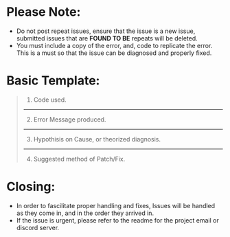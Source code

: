 # **Please** **Note**:
- Do not post repeat issues, ensure that the issue is a new issue, submitted issues that are **FOUND TO BE** repeats will be deleted.
- You must include a copy of the error, and, code to replicate the error. This is a must so that the issue can be diagnosed and properly fixed.
# **Basic** **Template:**


> 1. Code used.
> ------------------------------------------------------------------
> 2. Error Message produced.
> ------------------------------------------------------------------
> 3. Hypothisis on Cause, or theorized diagnosis.
> ------------------------------------------------------------------
> 4. Suggested method of Patch/Fix.


# **Closing:**
- In order to fascilitate proper handling and fixes, Issues will be handled as they come in, and in the order they arrived in.
- If the issue is urgent, please refer to the readme for the project email or discord server.

    
 
